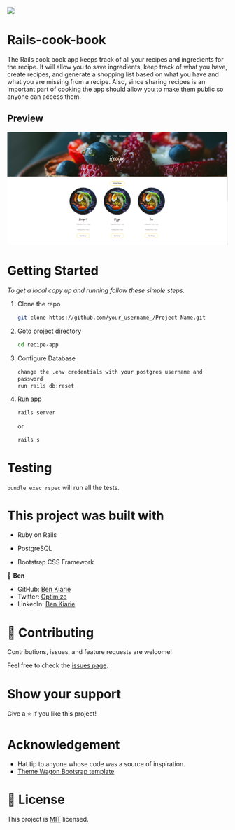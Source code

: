 ![](https://img.shields.io/badge/Microverse-blueviolet)

# Rails-cook-book

The Rails cook book  app keeps track of all your recipes and ingredients for the recipe. It will allow you to save ingredients, keep track of what you have, create recipes, and generate a shopping list based on what you have and what you are missing from a recipe. Also, since sharing recipes is an important part of cooking the app should allow you to make them public so anyone can access them.

## Preview

<img src="./app/assets/images/recipearea.png">

# Getting Started


_To get a local copy up and running follow these simple steps._

1. Clone the repo
   ```sh
   git clone https://github.com/your_username_/Project-Name.git
   ```
2. Goto project directory
   ```sh
   cd recipe-app
   ```
3. Configure Database 
   ```
   change the .env credentials with your postgres username and password 
   run rails db:reset
   ```
4. Run app
   ```sh
   rails server
   ```
   or
   ```sh
   rails s
   ```

# Testing

`bundle exec rspec` will run all the tests.


# This project was built with

- Ruby on Rails

- PostgreSQL

- Bootstrap CSS Framework

👤 **Ben**

- GitHub: [Ben Kiarie](https://github.com/Benmuiruri)
- Twitter: [Optimize](https://twitter.com/_optimize)
- LinkedIn: [Ben Kiarie](https://www.linkedin.com/in/benjamin-kiarie-180b66149/)


# 🤝 Contributing

Contributions, issues, and feature requests are welcome!

Feel free to check the [issues page](https://github.com/Donard97/recipe-app/issues).

# Show your support

Give a ⭐️ if you like this project!

# Acknowledgement

- Hat tip to anyone whose code was a source of inspiration.
- [Theme Wagon Bootsrap template](https://themewagon.com/themes/free-bootstrap-4-html5-cooking-website-template-tasty-recipes/)

# 📝 License

This project is [MIT](./MIT.md) licensed.
